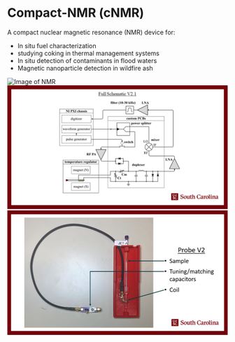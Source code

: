 # Compact-NMR (cNMR)

A compact nuclear magnetic resonance (NMR) device for: 
* In situ fuel characterization 
* studying coking in thermal management systems
* In situ detection of contaminants in flood waters
* Magnetic nanoparticle detection in wildfire ash


![Image of NMR](images/NMR_setup_V2.1.png)
![Image of NMR](images/NMR_schematic_V2.1.png)
![Image of NMR](images/NMR_Probe_V2.png)




























